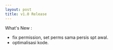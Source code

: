 ```yaml
---
layout: post
title: v1.0 Release
---
```


What's New :

* fix permission, set perms sama persis spt awal.
* optimalisasi kode.
